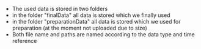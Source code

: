 - The used data is stored in two folders 
- in the folder "finalData" all data is stored which we finally used 
- in the folder "preparationData" all data is stored which we used for preparation (at the moment not uploaded due to size)
- Both file name and paths are named according to the data type and time reference 